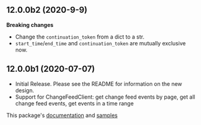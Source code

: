 ## 12.0.0b2 (2020-9-9)
**Breaking changes**
- Change the `continuation_token` from a dict to a str.
- `start_time`/`end_time` and `continuation_token` are mutually exclusive now.

## 12.0.0b1 (2020-07-07)
- Initial Release. Please see the README for information on the new design.
- Support for ChangeFeedClient: get change feed events by page, get all change feed events, get events in a time range

This package's
[documentation](https://aka.ms/azsdk-python-storage-blob-changefeed-ref)
and
[samples](https://github.com/Azure/azure-sdk-for-python/tree/master/sdk/storage/azure-storage-blob-changefeed/samples)
